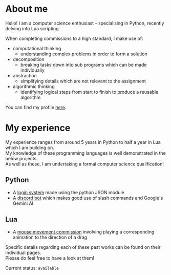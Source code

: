# About me
Hello! I am a computer science enthusiast - specialising in Python, recently delving into Lua scripting. <br>

When completing commissions to a high standard, I make use of:
- computational thinking
  - understanding complex problems in order to form a solution
- decomposition
  - breaking tasks down into sub programs which can be made individually
- abstraction
  - simplifying details which are not relevant to the assignment
- algorithmic thinking
  - identifying logical steps from start to finish to produce a reusable algorithm

You can find my profile [here](https://www.roblox.com/users/2348124587/profile).

# My experience
My experience ranges from around 5 years in Python to half a year in Lua which I am building on. <br>
My knowledge of these programming languages is well demonstrated in the below projects. <br>
As well as these, I am undertaking a formal computer science qualification! 

<h2>
  Python
</h2>

- A [login system](https://github.com/avchitnis/login-project) made using the python JSON module <br>
- A [discord bot](https://github.com/avchitnis/discord-bot) which makes good use of slash commands and Google's Gemini AI

<h2>
  Lua
</h2>

- A [mouse movement commission](https://github.com/avchitnis/mouse-commission) involving playing a corresponding animation to the direction of a drag

Specific details regarding each of these past works can be found on their individual pages. <br>
Please do feel free to have a look at them! <br>

Current status: `available`

